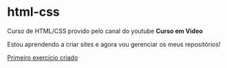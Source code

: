 # html-css
 Curso de HTML/CSS provido pelo canal do youtube **Curso em Video**

 Estou aprendendo a criar sites e agora vou gerenciar os meus repositórios!

<a href="exercicios modulo 1\ex001\index.html" target="_blank">Primeiro exercício criado</a>